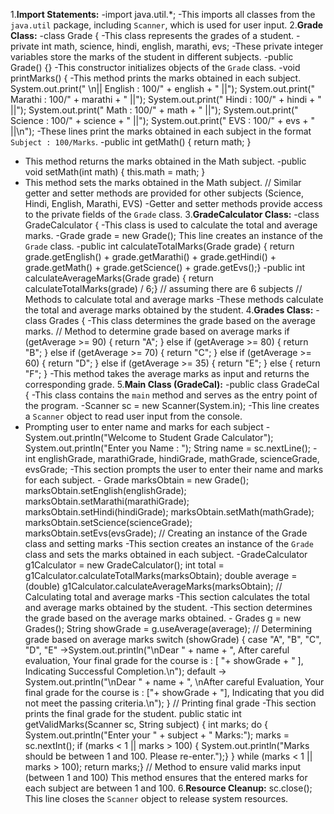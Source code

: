 1.**Import Statements:**
-import java.util.*;
-This imports all classes from the `java.util` package, including `Scanner`, which is used for user input.
2.**Grade Class:**
-class Grade {
-This class represents the grades of a student.
    -private int math, science, hindi, english, marathi, evs;
-These private integer variables store the marks of the student in different subjects.
    -public Grade() {}
-This constructor initializes objects of the `Grade` class.
    -void printMarks() {
-This method prints the marks obtained in each subject.
        System.out.print(" \n|| English : 100/" + english + " ||");
        System.out.print(" Marathi : 100/" + marathi + " ||");
        System.out.print(" Hindi : 100/" + hindi + " ||");
        System.out.print(" Math : 100/" + math + " ||");
        System.out.print(" Science : 100/" + science + " ||");
        System.out.print(" EVS : 100/" + evs + " ||\n");
-These lines print the marks obtained in each subject in the format `Subject : 100/Marks`.
    -public int getMath() {
        return math; }
- This method returns the marks obtained in the Math subject.
    -public void setMath(int math) {
        this.math = math; }
- This method sets the marks obtained in the Math subject.
    // Similar getter and setter methods are provided for other subjects (Science, Hindi, English, Marathi, EVS)
-Getter and setter methods provide access to the private fields of the `Grade` class.
3.**GradeCalculator Class:**
-class GradeCalculator {
-This class is used to calculate the total and average marks.
    -Grade grade = new Grade();
This line creates an instance of the `Grade` class.
    -public int calculateTotalMarks(Grade grade) {
     return grade.getEnglish() + grade.getMarathi() + grade.getHindi() + grade.getMath() + grade.getScience() + grade.getEvs();}
    -public int calculateAverageMarks(Grade grade) {
     return calculateTotalMarks(grade) / 6;} // assuming there are 6 subjects
    // Methods to calculate total and average marks
-These methods calculate the total and average marks obtained by the student.
4.**Grades Class:**
-class Grades {
-This class determines the grade based on the average marks.
    // Method to determine grade based on average marks
     if (getAverage >= 90) {
            return "A";
        } else if (getAverage >= 80) {
            return "B";
        } else if (getAverage >= 70) {
            return "C";
        } else if (getAverage >= 60) {
            return "D";
        } else if (getAverage >= 35) {
            return "E";
        } else {
            return "F";
        }
-This method takes the average marks as input and returns the corresponding grade.
5.**Main Class (GradeCal):**
-public class GradeCal {
-This class contains the `main` method and serves as the entry point of the program.
        -Scanner sc = new Scanner(System.in);
-This line creates a `Scanner` object to read user input from the console.
- Prompting user to enter name and marks for each subject
       -System.out.println("Welcome to Student Grade Calculator");
        System.out.println("Enter you Name : ");
        String name = sc.nextLine();
        -int englishGrade, marathiGrade, hindiGrade, mathGrade, scienceGrade, evsGrade;
-This section prompts the user to enter their name and marks for each subject.
       - Grade marksObtain = new Grade();
        marksObtain.setEnglish(englishGrade);
        marksObtain.setMarathi(marathiGrade);
        marksObtain.setHindi(hindiGrade);
        marksObtain.setMath(mathGrade);
        marksObtain.setScience(scienceGrade);
        marksObtain.setEvs(evsGrade);
        // Creating an instance of the Grade class and setting marks
-This section creates an instance of the `Grade` class and sets the marks obtained in each subject.
        -GradeCalculator g1Calculator = new GradeCalculator();
        int total = g1Calculator.calculateTotalMarks(marksObtain);
        double average = (double) g1Calculator.calculateAverageMarks(marksObtain);
        // Calculating total and average marks
-This section calculates the total and average marks obtained by the student.
-This section determines the grade based on the average marks obtained.
        - Grades g = new Grades();
        String showGrade = g.useAverage(average);
        // Determining grade based on average marks
        switch (showGrade) {
        case "A", "B", "C", "D", "E" ->System.out.println("\nDear " + name + ", After careful evaluation, Your final grade for the course is : [ "+ showGrade + " ], Indicating Successful Completion.\n");
        default -> System.out.println("\nDear " + name + ", \nAfter careful Evaluation, Your final grade for the course is : ["+ showGrade + "], Indicating that you did not meet the passing criteria.\n"); }
        // Printing final grade
-This section prints the final grade for the student.
        public static int getValidMarks(Scanner sc, String subject) {
        int marks;
        do {
        System.out.println("Enter your " + subject + " Marks:");
        marks = sc.nextInt();
        if (marks < 1 || marks > 100) {
         System.out.println("Marks should be between 1 and 100. Please re-enter.");}
        } while (marks < 1 || marks > 100);
        return marks;}
    // Method to ensure valid marks input (between 1 and 100)
This method ensures that the entered marks for each subject are between 1 and 100.
6.**Resource Cleanup:**
        sc.close();
This line closes the `Scanner` object to release system resources.
